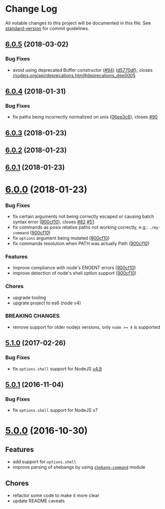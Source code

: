 # Change Log

All notable changes to this project will be documented in this file. See [standard-version](https://github.com/conventional-changelog/standard-version) for commit guidelines.

<a name="6.0.5"></a>

## [6.0.5](https://github.com/moxystudio/node-cross-spawn/compare/v6.0.4...v6.0.5) (2018-03-02)

### Bug Fixes

- avoid using deprecated Buffer constructor ([#94](https://github.com/moxystudio/node-cross-spawn/issues/94)) ([d5770df](https://github.com/moxystudio/node-cross-spawn/commit/d5770df)), closes [/nodejs.org/api/deprecations.html#deprecations_dep0005](https://github.com//nodejs.org/api/deprecations.html/issues/deprecations_dep0005)

<a name="6.0.4"></a>

## [6.0.4](https://github.com/moxystudio/node-cross-spawn/compare/v6.0.3...v6.0.4) (2018-01-31)

### Bug Fixes

- fix paths being incorrectly normalized on unix ([06ee3c6](https://github.com/moxystudio/node-cross-spawn/commit/06ee3c6)), closes [#90](https://github.com/moxystudio/node-cross-spawn/issues/90)

<a name="6.0.3"></a>

## [6.0.3](https://github.com/moxystudio/node-cross-spawn/compare/v6.0.2...v6.0.3) (2018-01-23)

<a name="6.0.2"></a>

## [6.0.2](https://github.com/moxystudio/node-cross-spawn/compare/v6.0.1...v6.0.2) (2018-01-23)

<a name="6.0.1"></a>

## [6.0.1](https://github.com/moxystudio/node-cross-spawn/compare/v6.0.0...v6.0.1) (2018-01-23)

<a name="6.0.0"></a>

# [6.0.0](https://github.com/moxystudio/node-cross-spawn/compare/5.1.0...6.0.0) (2018-01-23)

### Bug Fixes

- fix certain arguments not being correctly escaped or causing batch syntax error ([900cf10](https://github.com/moxystudio/node-cross-spawn/commit/900cf10)), closes [#82](https://github.com/moxystudio/node-cross-spawn/issues/82) [#51](https://github.com/moxystudio/node-cross-spawn/issues/51)
- fix commands as posix relatixe paths not working correctly, e.g.: `./my-command` ([900cf10](https://github.com/moxystudio/node-cross-spawn/commit/900cf10))
- fix `options` argument being mutated ([900cf10](https://github.com/moxystudio/node-cross-spawn/commit/900cf10))
- fix commands resolution when PATH was actually Path ([900cf10](https://github.com/moxystudio/node-cross-spawn/commit/900cf10))

### Features

- improve compliance with node's ENOENT errors ([900cf10](https://github.com/moxystudio/node-cross-spawn/commit/900cf10))
- improve detection of node's shell option support ([900cf10](https://github.com/moxystudio/node-cross-spawn/commit/900cf10))

### Chores

- upgrade tooling
- upgrate project to es6 (node v4)

### BREAKING CHANGES

- remove support for older nodejs versions, only `node >= 4` is supported

<a name="5.1.0"></a>

## [5.1.0](https://github.com/moxystudio/node-cross-spawn/compare/5.0.1...5.1.0) (2017-02-26)

### Bug Fixes

- fix `options.shell` support for NodeJS [v4.8](https://github.com/nodejs/node/blob/master/doc/changelogs/CHANGELOG_V4.md#4.8.0)

<a name="5.0.1"></a>

## [5.0.1](https://github.com/moxystudio/node-cross-spawn/compare/5.0.0...5.0.1) (2016-11-04)

### Bug Fixes

- fix `options.shell` support for NodeJS v7

<a name="5.0.0"></a>

# [5.0.0](https://github.com/moxystudio/node-cross-spawn/compare/4.0.2...5.0.0) (2016-10-30)

## Features

- add support for `options.shell`
- improve parsing of shebangs by using [`shebang-command`](https://github.com/kevva/shebang-command) module

## Chores

- refactor some code to make it more clear
- update README caveats
